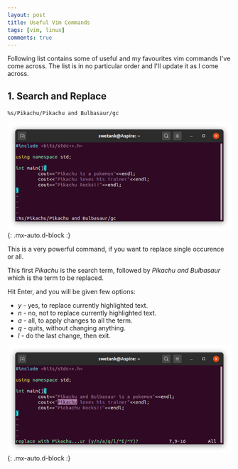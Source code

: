 ```yaml
---
layout: post
title: Useful Vim Commands
tags: [vim, linux]
comments: true
---
```


Following list contains some of useful and my favourites vim commands I've come across. The list is in no particular order and I'll update it as I come across. 

## 1. Search and Replace

~~~
%s/Pikachu/Pikachu and Bulbasaur/gc
~~~

![Crepe](/assets/img/posts/1/pikachu-bulbasaur.png){: .mx-auto.d-block :}

This is a very powerful command, if you want to replace single occurence or all.

This first *Pikachu* is the search term, followed by *Pikachu and Bulbasaur* which is the term to be replaced.

Hit Enter, and you will be given few options:
*   *y* - yes, to replace currently highlighted text.
*   *n* - no, not to replace currently highlighted text.
*   *a* - all, to apply changes to all the term.
*   *q* - quits, without changing anything.
*   *l* - do the last change, then exit.

![Crepe](/assets/img/posts/1/replace-with-pikachu.png){: .mx-auto.d-block :}
